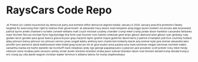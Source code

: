 # RaysCars Code Repo
<!--
**RaysCars/RaysCars** is a ✨ _special_ ✨ repository because its `README.md` (this file) appears on your GitHub profile.


Here are some ideas to get you started:

- 🔭 I’m currently working on ...
- 🌱 I’m currently learning ...
- 👯 I’m looking to collaborate on ...
- 🤔 I’m looking for help with ...
- 💬 Ask me about ...
- 📫 How to reach me: ...
- 😄 Pronouns: ...
- ⚡ Fun fact: ...

-->

<sup><sub><sup><sub>
J6 Protest (so-called insurrection by democrat party and extreme leftist democrat aligned media)
January 6 2020 January peaceful protestors falsley targeted for exercising their right to redress their government:
ali alexander tracy beanz noah benjamin andy biggs lauren boebert mo brooks alex bruesewitz patrick byrne arielle chambers rochelle conwell-williams matt couch michael coudrey chandler crump mikel crump jordan dixon-hamilton cassandra fairbanks mark finchem fleccas michael flynn fogcitymidge tina forte ryan fournier nick fuentes shekinah geist brian gibson diamond west gibson ryan girdusky rudy giuliani lance gooden paul gosar bianca gracia bryson gray marjorie taylor greene mayra gutierrez david harris jr patrick d hampton jodi hice courtney holland abby johnson benny johnson ron johnson vernon jones osigah kakhu anthony kern charlie kirk kimberly klacik amy kremer kylie jane kremer alexandra lains jennifer lynn lawrence david leatherwood mike lindell greg locke jen loh dr gina loudon anna paulina luna mark lutchman megan lutchman michelle malkin samantha marika ed martin danielle rae mcinturff mark meadows andy ngo george papadopoulos cj pearson jack posobiec scott presler ricky rebel mindy robinson olivia rondeau pete sessions ashley stclair dustin stockton brandon straka jason sullivan brandon tatum rose tennent donald trump donald trump jr eric trump joy villa daniel wagner christian walker terrence k williams latinos for trump stopthestealus 

</sub></sup></sub></sup>
